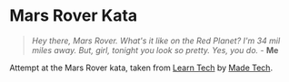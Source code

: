 # Mars Rover Kata

> _Hey there, Mars Rover. What's it like on the Red Planet? I'm 34 mil miles away. But, girl, tonight you look so pretty. Yes, you do._ - **Me**

Attempt at the Mars Rover kata, taken from [Learn Tech](https://learn.madetech.com/katas/mars-rover/) by [Made Tech](https://www.madetech.com/).
